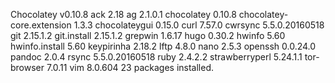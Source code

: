 Chocolatey v0.10.8
ack 2.18
ag 2.1.0.1
chocolatey 0.10.8
chocolatey-core.extension 1.3.3
chocolateygui 0.15.0
curl 7.57.0
cwrsync 5.5.0.20160518
git 2.15.1.2
git.install 2.15.1.2
grepwin 1.6.17
hugo 0.30.2
hwinfo 5.60
hwinfo.install 5.60
keypirinha 2.18.2
lftp 4.8.0
nano 2.5.3
openssh 0.0.24.0
pandoc 2.0.4
rsync 5.5.0.20160518
ruby 2.4.2.2
strawberryperl 5.24.1.1
tor-browser 7.0.11
vim 8.0.604
23 packages installed.
